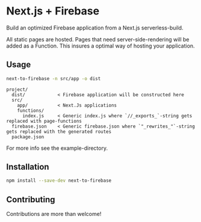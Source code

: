 # Next.js + Firebase

Build an optimized Firebase application from a Next.js serverless-build.

All static pages are hosted. Pages that need server-side-rendering will be added as a Function.
This insures a optimal way of hosting your application.

## Usage

```bash
next-to-firebase -n src/app -o dist
```

```
project/
  dist/            < Firebase application will be constructed here
  src/
    app/           < Next.Js applications
    functions/
      index.js     < Generic index.js where `//_exports_`-string gets replaced with page-functions
  firebase.json    < Generic firebase.json where `"_rewrites_"`-string gets replaced with the generated routes
  package.json
```
For more info see the example-directory.

## Installation
```bash
npm install --save-dev next-to-firebase
```

## Contributing

Contributions are more than welcome!
